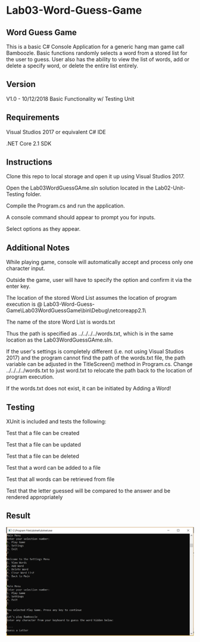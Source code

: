 # Lab03-Word-Guess-Game

## Word Guess Game

This is a basic C# Console Application for a generic hang man game call Bamboozle. Basic functions randomly selects a word from a stored list for the user to guess. User also has the ability to view the list of words, add or delete a specify word, or delete the entire list entirely.

## Version

V1.0 - 10/12/2018 Basic Functionality w/ Testing Unit

## Requirements

Visual Studios 2017 or equivalent C# IDE

.NET Core 2.1 SDK

## Instructions

Clone this repo to local storage and open it up using Visual Studios 2017.

Open the Lab03WordGuessGAme.sln solution located in the Lab02-Unit-Testing folder.

Compile the Program.cs and run the application.

A console command should appear to prompt you for inputs. 

Select options as they appear.

## Additional Notes

While playing game, console will automatically accept and process only one character input. 

Outside the game, user will have to specify the option and confirm it via the enter key.


The location of the stored Word List assumes the location of program execution is @ Lab03-Word-Guess-Game\Lab03WordGuessGame\bin\Debug\netcoreapp2.1\

The name of the store Word List is words.txt

Thus the path is specified as ../../../../words.txt, which is in the same location as the Lab03WordGuessGAme.sln.

If the user's settings is completely different (i.e. not using Visual Studios 2017) and the program cannot find the path of the words.txt file, the path variable can be adjusted in the TitleScreen() method in Program.cs. Change ../../../../words.txt to just word.txt to relocate the path back to the location of program execution.

If the words.txt does not exist, it can be initiated by Adding a Word!

## Testing

XUnit is included and tests the following:

Test that a file can be created

Test that a file can be updated

Test that a file can be deleted

Test that a word can be added to a file

Test that all words can be retrieved from file

Test that the letter guessed will be compared to the answer and be rendered appropriately

## Result

![Console](Capture.PNG?raw=true "Output")
